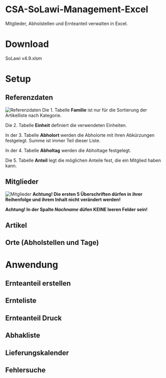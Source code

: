 # CSA-SoLawi-Management-Excel
Mitglieder, Abholstellen und Ernteanteil verwalten in Excel.

# Download
SoLawi v4.9.xlsm

# Setup
## Referenzdaten
![Referenzdaten](https://github.com/ecado/CSA-SoLawi-Management-Excel/blob/master/Screenshots/Referenzdaten.PNG)
Die 1. Tabelle **Familie** ist nur für die Sortierung der Artikelliste nach Kategorie.

Die 2. Tabelle **Einheit** definiert die verwendeten Einheiten.

In der 3. Tabelle **Abholort** werden die Abholorte mit ihren Abkürzungen festgelegt. Summe ist immer Teil dieser Liste.

In der 4. Tabelle **Abholtag** werden die Abholtage festgelegt.

Die 5. Tabelle **Anteil** legt die möglichen Anteile fest, die ein Mitglied haben kann.

## Mitglieder
![Mitglieder](https://github.com/ecado/CSA-SoLawi-Management-Excel/blob/master/Screenshots/Mitglieder.PNG)
**Achtung! Die ersten 5 Überschriften dürfen in ihrer Reihenfolge und ihrem Inhalt nicht verändert werden!**

**Achtung! In der Spalte *Nachname* düfen KEINE leeren Felder sein!**

## Artikel

## Orte (Abholstellen und Tage)

# Anwendung
## Ernteanteil erstellen
## Ernteliste
## Ernteanteil Druck
## Abhakliste
## Lieferungskalender
## Fehlersuche
